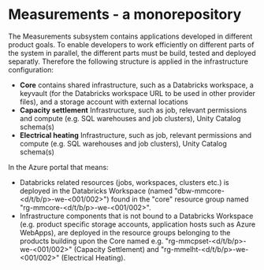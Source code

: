 # Measurements - a monorepository

The Measurements subsystem contains applications developed in different product goals. To enable developers to work efficiently on different parts of the system in parallel, the different parts must be build, tested and deployed separatly. Therefore the following structure is applied in the infrastructure configuration:

- **Core** contains shared infrastructure, such as a Databricks workspace, a keyvault (for the Databricks workspace URL to be used in other provider files), and a storage account with external locations
- **Capacity settlement** Infrastructure, such as job, relevant permissions and compute (e.g. SQL warehouses and job clusters), Unity Catalog schema(s)
- **Electrical heating** Infrastructure, such as job, relevant permissions and compute (e.g. SQL warehouses and job clusters), Unity Catalog schema(s)

In the Azure portal that means:

- Databricks related resources (jobs, workspaces, clusters etc.) is deployed in the Databricks Workspace (named "dbw-mmcore-<d/t/b/p>-we-<001/002>") found in the "core" resource group named "rg-mmcore-<d/t/b/p>-we-<001/002>".
- Infrastructure components that is not bound to a Databricks Workspace (e.g. product specific storage accounts, application hosts such as Azure WebApps), are deployed in the resource groups belonging to the products building upon the Core named e.g. "rg-mmcpset-<d/t/b/p>-we-<001/002>" (Capacity Settlement) and "rg-mmelht-<d/t/b/p>-we-<001/002>" (Electrical Heating).

